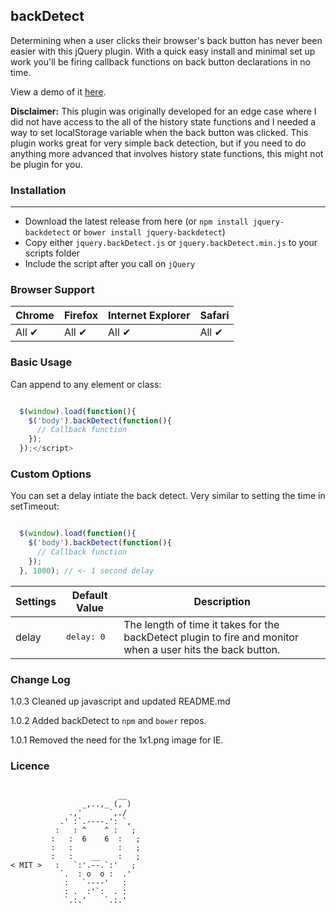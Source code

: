 backDetect
---

Determining when a user clicks their browser's back button has never been easier with this jQuery plugin.  With a quick easy install and minimal set up work you'll be firing callback functions on back button declarations in no time.  

View a demo of it <a href="http://ianrogren.github.io/jquery-backDetect/">here</a>.

**Disclaimer:** This plugin was originally developed for an edge case where I did not have access to the all of the history state functions and I needed a way to set localStorage variable when the back button was clicked.  This plugin works great for very simple back detection, but if you need to do anything more advanced that involves history state functions, this might not be plugin for you.

### Installation
---
- Download the latest release from here (or `npm install jquery-backdetect` or `bower install jquery-backdetect`)
- Copy either `jquery.backDetect.js` or `jquery.backDetect.min.js` to your scripts folder
- Include the script after you call on `jQuery`

### Browser Support

| Chrome | Firefox | Internet Explorer | Safari |
| --- | --- | --- | --- |
| All ✔ | All ✔ | All ✔ | All ✔ |

### Basic Usage

Can append to any element or class:

``` javascript

  $(window).load(function(){
    $('body').backDetect(function(){
	  // Callback function
    });
  });</script>
```

### Custom Options

You can set a delay intiate the back detect.  Very similar to setting the time in setTimeout:

``` javascript

  $(window).load(function(){
    $('body').backDetect(function(){
      // Callback function
    });
  }, 1000); // <- 1 second delay

````

| Settings | Default Value | Description
| --- | --- | --- |
| delay | <pre>delay: 0</pre> |  The length of time it takes for the backDetect plugin to fire and monitor when a user hits the back button. 

### Change Log

1.0.3 Cleaned up javascript and updated README.md

1.0.2 Added backDetect to `npm` and `bower` repos.

1.0.1 Removed the need for the 1x1.png image for IE.


### Licence 
```

                        __
                _,..,_ (, )
             .,'      `,./
           .' :`.----.': `,
          :   : ^    ^ :   ;
         :   :  6    6  :   ;
         :   :          :   ;
         :   :    __    :   ;
< MIT >   :   `:'.--.`:'   ;
           `.  : o  o :  .'
            :   `----'   :  
            : .  :'`:  . :
            `.:.'    `.:.' 
```



